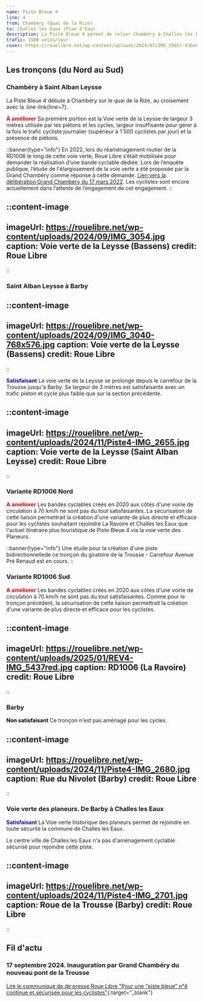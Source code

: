 ```yaml
---
name: Piste Bleue 4
line: 4
from: Chambéry (Quai de la Rize)
to: Challes les Eaux (Plan d'Eau)
description: La Piste Bleue 4 permet de relier Chambéry à Challes les Eaux via Bassens, Saint Alban Leysse et Barby. Après avoir longé la Leysse jusqu'à Barby, elle relie Challes les Eaux par la voie verte des planeurs, le long de l'aérodrome de Challes les Eaux.
trafic: 1500 vélos/jour
cover: https://rouelibre.net/wp-content/uploads/2024/07/IMG_2585r-930x619.jpg
---
```


## Les tronçons (du Nord au Sud)

### Chambéry à Saint Alban Leysse
La Piste Bleue 4 débute à Chambéry sur le quai de la Rize, au croisement avec la :line-link{line=7}.

<span style="color:red;font-weight:bold">À améliorer</span> Sa première portion est la Voie verte de la Leysse de largeur 3 mètres utilisée par les piétons et les cycles, largeur insuffisante pour gérer à la fois le trafic cycliste journalier (supérieur à 1 500 cyclistes par jour) et la présence de piétons.

::banner{type="info"}
En 2022, lors du réaménagement routier de la RD1006 le long de cette voie verte, Roue Libre s’était mobilisée pour demander la réalisation d’une bande cyclable dédiée. Lors de l’enquête publique, l’étude de l'élargissement de la voie verte a été proposée par la Grand Chambéry comme réponse à cette demande. <a href="https://rouelibre.net/2022/04/06/3-20-janvier-enquete-publique-rd-1006-grand-chambery-exigez-des-amenagements-cyclables-continus-et-securises/" target="_blank">Lien vers la délibération Grand Chambéry du 17 mars 2022</a>. Les cyclistes sont encore actuellement dans l’attente de l’engagement de cet engagement.
::

::content-image
---
imageUrl: https://rouelibre.net/wp-content/uploads/2024/09/IMG_3054.jpg
caption: Voie verte de la Leysse (Bassens)
credit: Roue Libre
---
::

### Saint Alban Leysse à Barby

::content-image
---
imageUrl: https://rouelibre.net/wp-content/uploads/2024/09/IMG_3040-768x576.jpg
caption: Voie verte de la Leysse (Bassens)
credit: Roue Libre
---
::

<span style="color:blue;font-weight:bold">Satisfaisant</span> La voie verte de la Leysse se prolonge depuis le carrefour de la Trousse jusqu'à Barby. Sa largeur de 3 mètres est satisfaisante avec un trafic piéton et cycle plus faible que sur la section précédente.

::content-image
---
imageUrl: https://rouelibre.net/wp-content/uploads/2024/11/Piste4-IMG_2655.jpg
caption: Voie verte de la Leysse (Saint Alban Leysse)
credit: Roue Libre
---
::

### Variante RD1006 Nord
<span style="color:red;font-weight:bold">A améliorer</span> Les bandes cyclables créés en 2020 aux côtés d'une voirie de circulation à 70 km/h ne sont pas du tout satisfaisantes.
La sécurisation de cette liaison permettrait la création d'une variante de plus directe et efficace pour les cyclistes souhaitant rejoindre La Ravoire et Challes les Eaux que l'actuel itinéraire plus touristique de Piste Bleue 4 via la voie verte des Planeurs.

::banner{type="info"}
Une étude pour la création d'une piste bidirectionnellede ce tronçon du giratoire de la Trousse - Carrefour Avenue Pré Renaud est en cours.
::

### Variante RD1006 Sud
<span style="color:red;font-weight:bold">A améliorer</span> Les bandes cyclables créés en 2020 aux côtés d'une voirie de circulation à 70 km/h ne sont pas du tout satisfaisantes.
Comme pour le tronçon précédent, la sécurisation de cette liaison permettrait la création d'une variante de plus directe et efficace pour les cyclistes.

::content-image
---
imageUrl: https://rouelibre.net/wp-content/uploads/2025/01/REV4-IMG_5437red.jpg
caption: RD1006 (La Ravoire)
credit: Roue Libre
---
::

### Barby
<span style="color:black;font-weight:bold">Non satisfaisant</span> Ce tronçon n'est pas aménagé pour les cycles.

::content-image
---
imageUrl: https://rouelibre.net/wp-content/uploads/2024/11/Piste4-IMG_2680.jpg
caption: Rue du Nivolet (Barby)
credit: Roue Libre
---
::

### Voie verte des planeurs. De Barby à Challes les Eaux
<span style="color:blue;font-weight:bold">Satisfaisant</span> La Voie verte historique des planeurs permet de rejoindre en toute sécurité la commune de Challes les Eaux. 

Le centre ville de Challes les Eaux n'a pas d'aménagement cyclable sécurisé pour rejoindre cette piste.

::content-image
---
imageUrl: https://rouelibre.net/wp-content/uploads/2024/11/Piste4-IMG_2701.jpg
caption: Roue de la Trousse (Barby)
credit: Roue Libre
---
::

## Fil d'actu

### 17 septembre 2024. Inauguration par Grand Chambéry du nouveau pont de la Trousse

[Lire le communiqué de de presse Roue Libre "Pour une “piste bleue” n°4 continue et sécurisée pour les cyclistes"](https://rouelibre.net/2024/09/16/communique-pour-une-piste-bleue-n4-continue-et-securisee-pour-les-cyclistes/){:target="_blank"}